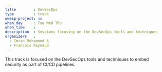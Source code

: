 ```yaml
---
title        : DevSecOps 
type         : track
owasp-project: no
when_day     : Tue Wed Thu
when_time    : 
description  : Sessions focusing on the DevSecOps tools and techniques to embed security as part of CI/CD pipelines
organizers   : 
  - Imran Mohammed A
  - Francois Raynaud
---
```


This track is focused on the DevSecOps tools and techniques to embed security as part of CI/CD pipelines. 
